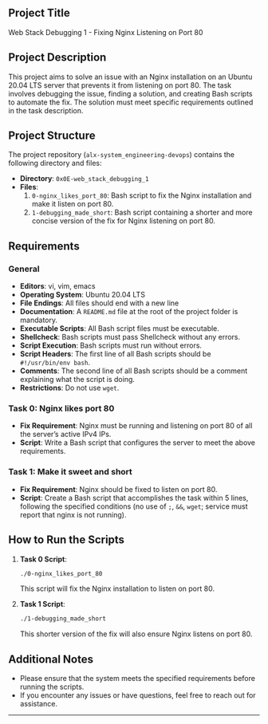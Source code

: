 ## Project Title

Web Stack Debugging 1 - Fixing Nginx Listening on Port 80

## Project Description

This project aims to solve an issue with an Nginx installation on an Ubuntu 20.04 LTS server that prevents it from listening on port 80. The task involves debugging the issue, finding a solution, and creating Bash scripts to automate the fix. The solution must meet specific requirements outlined in the task description.

## Project Structure

The project repository (`alx-system_engineering-devops`) contains the following directory and files:

- **Directory**: `0x0E-web_stack_debugging_1`
- **Files**:
  1. `0-nginx_likes_port_80`: Bash script to fix the Nginx installation and make it listen on port 80.
  2. `1-debugging_made_short`: Bash script containing a shorter and more concise version of the fix for Nginx listening on port 80.

## Requirements

### General

- **Editors**: vi, vim, emacs
- **Operating System**: Ubuntu 20.04 LTS
- **File Endings**: All files should end with a new line
- **Documentation**: A `README.md` file at the root of the project folder is mandatory.
- **Executable Scripts**: All Bash script files must be executable.
- **Shellcheck**: Bash scripts must pass Shellcheck without any errors.
- **Script Execution**: Bash scripts must run without errors.
- **Script Headers**: The first line of all Bash scripts should be `#!/usr/bin/env bash`.
- **Comments**: The second line of all Bash scripts should be a comment explaining what the script is doing.
- **Restrictions**: Do not use `wget`.
  
### Task 0: Nginx likes port 80

- **Fix Requirement**: Nginx must be running and listening on port 80 of all the server’s active IPv4 IPs.
- **Script**: Write a Bash script that configures the server to meet the above requirements.

### Task 1: Make it sweet and short

- **Fix Requirement**: Nginx should be fixed to listen on port 80.
- **Script**: Create a Bash script that accomplishes the task within 5 lines, following the specified conditions (no use of `;`, `&&`, `wget`; service must report that nginx is not running).

## How to Run the Scripts

1. **Task 0 Script**:
   ```bash
   ./0-nginx_likes_port_80
   ```
   This script will fix the Nginx installation to listen on port 80.

2. **Task 1 Script**:
   ```bash
   ./1-debugging_made_short
   ```
   This shorter version of the fix will also ensure Nginx listens on port 80.

## Additional Notes

- Please ensure that the system meets the specified requirements before running the scripts.
- If you encounter any issues or have questions, feel free to reach out for assistance.

---